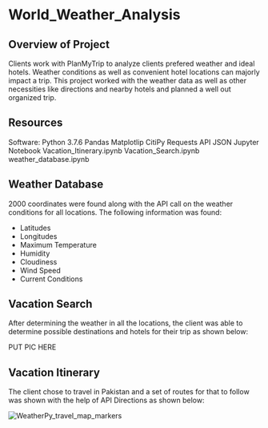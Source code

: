 # World_Weather_Analysis

## Overview of Project

Clients work with PlanMyTrip to analyze clients prefered weather and ideal hotels. Weather conditions as well as convenient hotel locations can majorly impact a trip. This project worked with the weather data as well as other necessities like directions and nearby hotels and planned a well out organized trip. 

## Resources

Software: Python 3.7.6
Pandas
Matplotlip
CitiPy
Requests
API
JSON 
Jupyter Notebook
Vacation_Itinerary.ipynb
Vacation_Search.ipynb
weather_database.ipynb

## Weather Database

2000 coordinates were found along with the API call on the weather conditions for all locations. The following information was found:

- Latitudes
- Longitudes
- Maximum Temperature
- Humidity
- Cloudiness
- Wind Speed
- Current Conditions 

## Vacation Search

After determining the weather in all the locations, the client was able to determine possible destinations and hotels for their trip as shown below:

PUT PIC HERE

## Vacation Itinerary

The client chose to travel in Pakistan and a set of routes for that to follow was shown with the help of API Directions as shown below:

![WeatherPy_travel_map_markers](https://user-images.githubusercontent.com/95547517/152117455-2702e13a-8ad3-41b9-b9d2-14b859da7abd.png)






